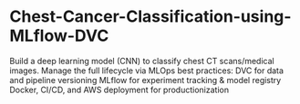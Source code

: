 # Chest-Cancer-Classification-using-MLflow-DVC
Build a deep learning model (CNN) to classify chest CT scans/medical images.  Manage the full lifecycle via MLOps best practices:  DVC for data and pipeline versioning  MLflow for experiment tracking &amp; model registry  Docker, CI/CD, and AWS deployment for productionization
